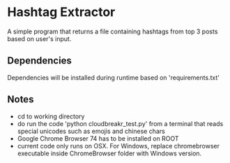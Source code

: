 # Hashtag Extractor
A simple program that returns a file containing hashtags from top 3 posts based on user's input.

## Dependencies
Dependencies will be installed during runtime based on 'requirements.txt'

## Notes
* cd to working directory
* do run the code 'python cloudbreakr_test.py' from a terminal that reads special unicodes such as emojis and chinese chars
* Google Chrome Browser 74 has to be installed on ROOT
* current code only runs on OSX. For Windows, replace chromebrowser executable inside ChromeBrowser folder with Windows version. 
